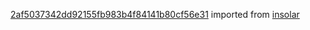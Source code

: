 [2af5037342dd92155fb983b4f84141b80cf56e31](https://github.com/insolar/insolar/commit/2af5037342dd92155fb983b4f84141b80cf56e31) imported from [insolar](https://github.com/insolar/insolar)
